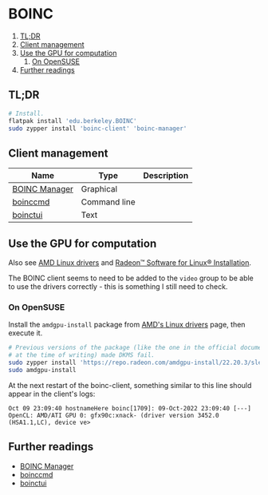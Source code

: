 # BOINC

1. [TL;DR](#tldr)
2. [Client management](#client-management)
3. [Use the GPU for computation](#use-the-gpu-for-computation)
   1. [On OpenSUSE](#on-opensuse)
4. [Further readings](#further-readings)

## TL;DR

```sh
# Install.
flatpak install 'edu.berkeley.BOINC'
sudo zypper install 'boinc-client' 'boinc-manager'
```

## Client management

Name            | Type         | Description
--------------- | ------------ | ---
[BOINC Manager] | Graphical    |
[boinccmd]      | Command line |
[boinctui]      | Text         |

## Use the GPU for computation

Also see [AMD Linux drivers] and [Radeon™ Software for Linux® Installation].

The BOINC client seems to need to be added to the `video` group to be able to use the drivers correctly - this is something I still need to check.

### On OpenSUSE

Install the `amdgpu-install` package from [AMD's Linux drivers][amd linux drivers] page, then execute it.

```sh
# Previous versions of the package (like the one in the official documentation
# at the time of writing) made DKMS fail.
sudo zypper install 'https://repo.radeon.com/amdgpu-install/22.20.3/sle/15.4/amdgpu-install-22.20.50203-1.noarch.rpm'
sudo amdgpu-install
```

At the next restart of the boinc-client, something similar to this line should appear in the client's logs:

```text
Oct 09 23:09:40 hostnameHere boinc[1709]: 09-Oct-2022 23:09:40 [---] OpenCL: AMD/ATI GPU 0: gfx90c:xnack- (driver version 3452.0 (HSA1.1,LC), device ve>
```

## Further readings

- [BOINC Manager]
- [boinccmd]
- [boinctui]

<!-- internal references -->
[boinccmd]: boinccmd.md

<!-- external references -->
[boinc manager]: https://boinc.berkeley.edu/wiki/BOINC_Manager
[boinctui]: https://www.mankier.com/package/boinc-tui

[amd linux drivers]: https://www.amd.com/en/support/linux-drivers
[radeon™ software for linux® installation]: https://amdgpu-install.readthedocs.io/en/latest/
